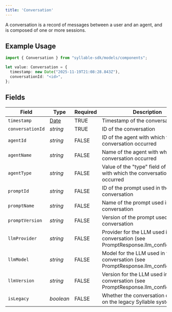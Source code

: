 ```yaml
---
title: 'Conversation'
---
```


A conversation is a record of messages between a user and an agent, and is composed of one or
more sessions.

## Example Usage

```typescript
import { Conversation } from "syllable-sdk/models/components";

let value: Conversation = {
  timestamp: new Date("2025-11-19T21:08:28.843Z"),
  conversationId: "<id>",
};
```

## Fields

| Field                                                                                         | Type                                                                                          | Required                                                                                      | Description                                                                                   |
| --------------------------------------------------------------------------------------------- | --------------------------------------------------------------------------------------------- | --------------------------------------------------------------------------------------------- | --------------------------------------------------------------------------------------------- |
| `timestamp`                                                                                   | [Date](https://developer.mozilla.org/en-US/docs/Web/JavaScript/Reference/Global_Objects/Date) | TRUE                                                                            | Timestamp of the conversation                                                                 |
| `conversationId`                                                                              | *string*                                                                                      | TRUE                                                                            | ID of the conversation                                                                        |
| `agentId`                                                                                     | *string*                                                                                      | FALSE                                                                            | ID of the agent with which the conversation occurred                                          |
| `agentName`                                                                                   | *string*                                                                                      | FALSE                                                                            | Name of the agent with which the conversation occurred                                        |
| `agentType`                                                                                   | *string*                                                                                      | FALSE                                                                            | Value of the "type" field of the agent with which the conversation occurred                   |
| `promptId`                                                                                    | *string*                                                                                      | FALSE                                                                            | ID of the prompt used in the conversation                                                     |
| `promptName`                                                                                  | *string*                                                                                      | FALSE                                                                            | Name of the prompt used in the conversation                                                   |
| `promptVersion`                                                                               | *string*                                                                                      | FALSE                                                                            | Version of the prompt used in the conversation                                                |
| `llmProvider`                                                                                 | *string*                                                                                      | FALSE                                                                            | Provider for the LLM used in the conversation (see PromptResponse.llm_config.provider)        |
| `llmModel`                                                                                    | *string*                                                                                      | FALSE                                                                            | Model for the LLM used in the conversation (see PromptResponse.llm_config.model)              |
| `llmVersion`                                                                                  | *string*                                                                                      | FALSE                                                                            | Version for the LLM used in the conversation (see PromptResponse.llm_config.version)          |
| `isLegacy`                                                                                    | *boolean*                                                                                     | FALSE                                                                            | Whether the conversation occurred on the legacy Syllable system                               |